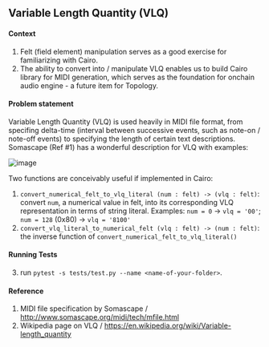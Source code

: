 ## Variable Length Quantity (VLQ)

#### Context
1. Felt (field element) manipulation serves as a good exercise for familiarizing with Cairo.
2. The ability to convert into / manipulate VLQ enables us to build Cairo library for MIDI generation, which serves as the foundation for onchain audio engine - a future item for Topology.

#### Problem statement
Variable Length Quantity (VLQ) is used heavily in MIDI file format, from specifing delta-time (interval between successive events, such as note-on / note-off events) to specifying the length of certain text descriptions. Somascape (Ref #1) has a wonderful description for VLQ with examples:

![image](https://user-images.githubusercontent.com/59590480/162447050-9a501ba4-a162-4208-9d25-8ef91edc0ddb.png)

Two functions are conceivably useful if implemented in Cairo:
1. `convert_numerical_felt_to_vlq_literal (num : felt) -> (vlq : felt)`: convert `num`, a numerical value in felt, into its corresponding VLQ representation in terms of string literal. Examples: `num = 0` -> `vlq = '00'`; `num = 128` (0x80) -> `vlq = '8100'` 
2. `convert_vlq_literal_to_numerical_felt (vlq : felt) -> (num : felt)`: the inverse function of `convert_numerical_felt_to_vlq_literal()`

#### Running Tests
3. run `pytest -s tests/test.py --name <name-of-your-folder>`.

#### Reference
1. MIDI file specification by Somascape / http://www.somascape.org/midi/tech/mfile.html
2. Wikipedia page on VLQ / https://en.wikipedia.org/wiki/Variable-length_quantity
